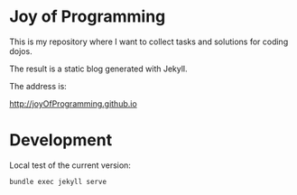 # Joy of Programming

This is my repository where I want to collect tasks and solutions for coding dojos.

The result is a static blog generated with Jekyll.

The address is:

http://joyOfProgramming.github.io

# Development

Local test of the current version:

```
bundle exec jekyll serve
```